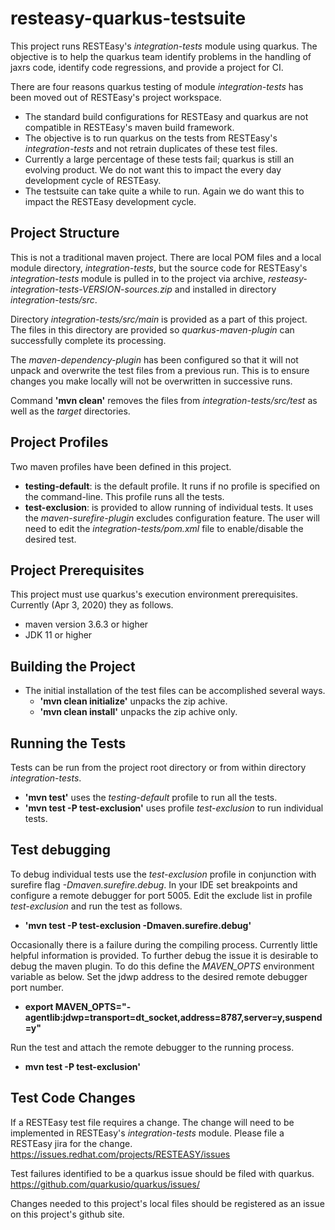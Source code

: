 # resteasy-quarkus-testsuite

This project runs RESTEasy's _integration-tests_ module using quarkus.
The objective is to help the quarkus team identify problems in the 
handling of jaxrs code, identify code regressions, and provide
a project for CI.
  
There are four reasons quarkus testing of module _integration-tests_ has 
been moved out of RESTEasy's project workspace.
* The standard build configurations for RESTEasy and quarkus
  are not compatible in RESTEasy's maven build framework.
* The objective is to run quarkus on the tests from RESTEasy's
  _integration-tests_ and not retrain duplicates of these test files.
* Currently a large percentage of these tests fail; quarkus is still 
  an evolving product.  We do not want this to impact the every day 
  development cycle of RESTEasy.
* The testsuite can take quite a while to run.  Again we do want this
  to impact the RESTEasy development cycle.      
    
## Project Structure
This is not a traditional maven project.  There are local POM files
and a local module directory, _integration-tests_, but the source code 
for RESTEasy's _integration-tests_ module is pulled in to the project 
via archive, _resteasy-integration-tests-VERSION-sources.zip_
and installed in directory _integration-tests/src_.

Directory _integration-tests/src/main_ is provided as a part of this project.
The files in this directory are provided so _quarkus-maven-plugin_
can successfully complete its processing.

The _maven-dependency-plugin_ has been configured so that it will 
not unpack and overwrite the test files from a previous run. This 
is to ensure changes you make locally will not be overwritten 
in successive runs. 

Command **'mvn clean'** removes the files from _integration-tests/src/test_
as well as the _target_ directories.


## Project Profiles
Two maven profiles have been defined in this project.
* **testing-default**: is the default profile.  It runs if no profile is 
    specified on the command-line.  This profile runs all the tests.
* **test-exclusion**: is provided to allow running of individual tests.
    It uses the _maven-surefire-plugin_ excludes configuration feature.
    The user will need to edit the _integration-tests/pom.xml_ file
    to enable/disable the desired test.

## Project Prerequisites
This project must use quarkus's execution environment prerequisites.
Currently (Apr 3, 2020) they as follows.
* maven version 3.6.3 or higher
* JDK 11 or higher


## Building the Project

* The initial installation of the test files can be accomplished several ways.
    * **'mvn clean initialize'**  unpacks the zip achive.
    * **'mvn clean install'**     unpacks the zip achive only.

## Running the Tests
Tests can be run from the project root directory or from within directory
_integration-tests_.
* **'mvn test'** uses the _testing-default_ profile to run all the tests.
* **'mvn test -P test-exclusion'** uses profile _test-exclusion_ to run
        individual tests.
        
## Test debugging
To debug individual tests use the _test-exclusion_ profile in conjunction with
surefire flag _-Dmaven.surefire.debug_.  In your IDE set breakpoints
and configure a remote debugger for port 5005.  Edit the exclude list in
profile _test-exclusion_ and run the test as follows.
* **'mvn test -P test-exclusion -Dmaven.surefire.debug'**  

Occasionally there is a failure during the compiling process.  Currently
little helpful information is provided.  To further debug the issue it is
desirable to debug the maven plugin.  To do this define the _MAVEN_OPTS_
environment variable as below.  Set the jdwp address to the desired remote 
debugger port number.    
* **export MAVEN_OPTS="-agentlib:jdwp=transport=dt_socket,address=8787,server=y,suspend=y"**      

Run the test and attach the remote debugger to the running process.
* **mvn test -P test-exclusion'**

## Test Code Changes
If a RESTEasy test file requires a change.  The change will need to be implemented 
in RESTEasy's _integration-tests_ module.  Please file a RESTEasy jira 
for the change.  https://issues.redhat.com/projects/RESTEASY/issues

Test failures identified to be a quarkus issue should be filed with quarkus.
https://github.com/quarkusio/quarkus/issues/

Changes needed to this project's local files should be registered as an
issue on this project's github site.


